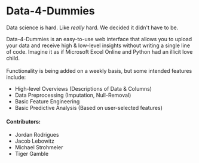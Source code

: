# Data-4-Dummies
Data science is hard. Like _really_ hard. We decided it didn't have to be. <br>

Data-4-Dummies is an easy-to-use web interface that allows you to upload your data and receive high & low-level insights without writing a single line of code. Imagine it as if Microsoft Excel Online and Python had an illicit love child. <br><br> Functionality is being added on a weekly basis, but some intended features include: 
* High-level Overviews (Descriptions of Data & Columns)
* Data Preprocessing (Imputation, Null-Removal)
* Basic Feature Engineering
* Basic Predictive Analysis (Based on user-selected features)

#### Contributors:
* Jordan Rodrigues
* Jacob Lebowitz
* Michael Strohmeier
* Tiger Gamble

